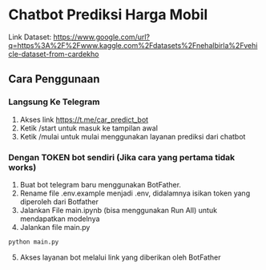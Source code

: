 # Chatbot Prediksi Harga Mobil 
Link Dataset: https://www.google.com/url?q=https%3A%2F%2Fwww.kaggle.com%2Fdatasets%2Fnehalbirla%2Fvehicle-dataset-from-cardekho


## Cara Penggunaan
### Langsung Ke Telegram
1. Akses link https://t.me/car_predict_bot
2. Ketik /start untuk masuk ke tampilan awal
3. Ketik /mulai untuk mulai menggunakan layanan prediksi dari chatbot

### Dengan TOKEN bot sendiri (Jika cara yang pertama tidak works)
1. Buat bot telegram baru menggunakan BotFather.
2. Rename file .env.example menjadi .env, didalamnya isikan token yang diperoleh dari Botfather
3. Jalankan File main.ipynb (bisa menggunakan Run All) untuk mendapatkan modelnya
3. Jalankan file main.py
```bash
python main.py
```
5. Akses layanan bot melalui link yang diberikan oleh BotFather
